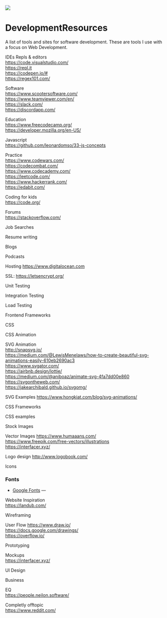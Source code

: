 <img src="https://source.unsplash.com/WLUHO9A_xik/1600x900">

# DevelopmentResources
A list of tools and sites for software development. These are tools I use with a focus on Web Development.

IDEs Repls & editors  
https://code.visualstudio.com/  
https://repl.it  
https://codepen.io/#  
https://regex101.com/  

Software  
https://www.scootersoftware.com/    
https://www.teamviewer.com/en/  
https://slack.com/  
https://discordapp.com/  


Education  
https://www.freecodecamp.org/    
https://developer.mozilla.org/en-US/  

Javascript  
https://github.com/leonardomso/33-js-concepts

Practice  
https://www.codewars.com/  
https://codecombat.com/  
https://www.codecademy.com/  
https://leetcode.com/  
https://www.hackerrank.com/  
https://edabit.com/  

Coding for kids  
https://code.org/  

Forums  
https://stackoverflow.com/  

Job Searches

Resume writing

Blogs

Podcasts

Hosting
https://www.digitalocean.com  

SSL:
https://letsencrypt.org/  

Unit Testing

Integration Testing

Load Testing

Frontend Frameworks

CSS

CSS Animation

SVG Animation  
http://snapsvg.io/  
https://medium.com/@LewisMenelaws/how-to-create-beautiful-svg-animations-easily-610eb2690ac3  
https://www.svgator.com/  
https://airbnb.design/lottie/  
https://medium.com/@aniboaz/animate-svg-4fa7dd00e860  
https://svgontheweb.com/  
https://jakearchibald.github.io/svgomg/  

SVG Examples
https://www.hongkiat.com/blog/svg-animations/  


CSS Frameworks



CSS examples

Stock Images

Vector Images
https://www.humaaans.com/  
https://www.freepik.com/free-vectors/illustrations  
https://interfacer.xyz/  

Logo design
http://www.logobook.com/  


Icons

### Fonts  
* [Google Fonts](https://fonts.google.com/) —  

Website Inspiration  
https://landub.com/  


Wireframing

User Flow
https://www.draw.io/  
https://docs.google.com/drawings/  
https://overflow.io/  

Prototyping

Mockups  
https://interfacer.xyz/  

UI Design

Business

EQ  
https://people.neilon.software/

Completly offtopic  
https://www.reddit.com/  

